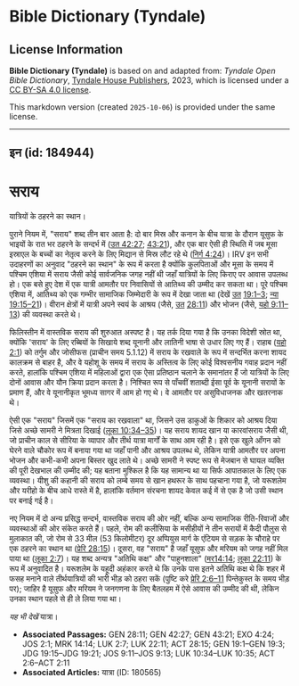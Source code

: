 # Bible Dictionary (Tyndale)

## License Information

**Bible Dictionary (Tyndale)** is based on and adapted from: _Tyndale Open Bible Dictionary_, [Tyndale House Publishers](https://tyndaleopenresources.com/), 2023, which is licensed under a [CC BY-SA 4.0 license](https://creativecommons.org/licenses/by-sa/4.0/legalcode.en).

This markdown version (created `2025-10-06`) is provided under the same license.



--------------------------------

## इन (id: 184944)

सराय
====

यात्रियों के ठहरने का स्थान।

पुराने नियम में, "सराय" शब्द तीन बार आता है: दो बार मिस्र और कनान के बीच यात्रा के दौरान यूसुफ के भाइयों के रात भर ठहरने के सन्दर्भ में ([उत 42:27](https://ref.ly/Gen42:27); [43:21](https://ref.ly/Gen43:21)), और एक बार ऐसी ही स्थिति में जब मूसा इस्राएल के बच्चों का नेतृत्व करने के लिए मिद्यान से मिस्र लौट रहे थे ([निर्ग 4:24](https://ref.ly/Exod4:24))। IRV इन सभी उदाहरणों का अनुवाद "ठहरने का स्थान" के रूप में करता है क्योंकि कुलपिताओं और मूसा के समय में पश्चिम एशिया में सराय जैसी कोई सार्वजनिक जगह नहीं थी जहाँ यात्रियों के लिए किराए पर आवास उपलब्ध हो। एक बसे हुए देश में एक यात्री आमतौर पर निवासियों से आतिथ्य की उम्मीद कर सकता था। पूरे पश्चिम एशिया में, आतिथ्य को एक गम्भीर सामाजिक जिम्मेदारी के रूप में देखा जाता था (देखें [उत](https://ref.ly/Gen42:27) [19:1–3](https://ref.ly/Gen19:1-Gen19:3); [न्या 19:15–21](https://ref.ly/Judg19:15-Judg19:21))। वीरान क्षेत्रों में यात्री अपने स्वयं के आश्रय (जैसे, [उत](https://ref.ly/Gen42:27) [28:11](https://ref.ly/Gen28:11)) और भोजन (जैसे, [यहो 9:11–13](https://ref.ly/Josh9:11-Josh9:13)) की व्यवस्था करते थे।

फिलिस्तीन में वास्तविक सराय की शुरुआत अस्पष्ट है। यह तर्क दिया गया है कि उनका विदेशी स्रोत था, क्योंकि 'सराय' के लिए रब्बियों के सिखाये शब्द यूनानी और लातिनी भाषा से उधार लिए गए हैं। राहाब ([यहो 2:1](https://ref.ly/Josh2:1)) को तर्गुम और जोसीफस (प्राचीन समय 5\.1\.12\) में सराय के रखवाले के रूप में सन्दर्भित करना शायद कालक्रम से बाहर है, और वे यहोशू के समय में सराय के अस्तित्व के लिए कोई विश्वसनीय गवाह प्रदान नहीं करते, हालांकि पश्चिम एशिया में महिलाओं द्वारा एक ऐसा प्रतिष्ठान चलाने के समानांतर हैं जो यात्रियों के लिए दोनों आवास और यौन क्रिया प्रदान करता है। निश्चित रूप से पाँचवीं शताब्दी ईसा पूर्व के यूनानी सरायों के प्रमाण हैं, और वे यूनानीकृत भूमध्य सागर में आम हो गए थे। वे आमतौर पर असुविधाजनक और खतरनाक थे।

ऐसी एक "सराय" जिसमें एक "सराय का रखवाला" था, जिसने उस डाकुओं के शिकार को आश्रय दिया जिसे अच्छे सामरी ने मित्रता दिखाई ([लूका 10:34–35](https://ref.ly/Luke10:34-Luke10:35))। यह सराय शायद खान या कारवांसराय जैसी थी, जो प्राचीन काल से सीरिया के व्यापार और तीर्थ यात्रा मार्गों के साथ आम रही है। इसे एक खुले आँगन को घेरने वाले चौकोर रूप में बनाया गया था जहाँ पानी और आश्रय उपलब्ध थे, लेकिन यात्री आमतौर पर अपना भोजन और कभी\-कभी अपना बिस्तर खुद लाते थे। अच्छे सामरी ने स्पष्ट रूप से मेजबान से घायल व्यक्ति की पूरी देखभाल की उम्मीद की; यह बताना मुश्किल है कि यह सामान्य था या सिर्फ आपातकाल के लिए एक व्यवस्था। यीशु की कहानी की सराय को लम्बे समय से खान हथरूर के साथ पहचाना गया है, जो यरूशलेम और यरीहो के बीच आधे रास्ते में है, हालांकि वर्तमान संरचना शायद केवल कई में से एक है जो उसी स्थान पर बनाई गई है।

नए नियम में दो अन्य प्रसिद्ध सन्दर्भ, वास्तविक सराय की ओर नहीं, बल्कि अन्य सामाजिक रीति\-रिवाजों और व्यवस्थाओं की ओर संकेत करते हैं। पहले, रोम की कलीसिया के मसीहीयों ने तीन सरायों में कैदी पौलुस से मुलाकात की, जो रोम से 33 मील (53 किलोमीटर) दूर अप्पियुस मार्ग के एंटियम से सड़क के चौराहे पर एक ठहरने का स्थान था ([प्रेरि 28:15](https://ref.ly/Acts28:15))। दूसरा, वह "सराय" है जहाँ यूसुफ और मरियम को जगह नहीं मिल पाया था ([लूका 2:7](https://ref.ly/Luke2:7))। यह शब्द अन्यत्र "अतिथि कक्ष" और "पाहुनशाला" ([मर14:14](https://ref.ly/Mark14:14); [लूका 22:11](https://ref.ly/Luke22:11)) के रूप में अनुवादित है। यरूशलेम के यहूदी अहंकार करते थे कि उनके पास इतने अतिथि कक्ष थे कि शहर में फसह मनाने वाले तीर्थयात्रियों की भारी भीड़ को ठहरा सकें (पुष्टि करे [प्रेरि 2:6–11](https://ref.ly/Acts2:6-Acts2:11) पिन्तेकुस्त के समय भीड़ पर); जाहिर है यूसुफ और मरियम ने जनगणना के लिए बैतलहम में ऐसे आवास की उम्मीद की थी, लेकिन उनका स्थान पहले से ही ले लिया गया था।

*यह भी देखें* यात्रा।

* **Associated Passages:** GEN 28:11; GEN 42:27; GEN 43:21; EXO 4:24; JOS 2:1; MRK 14:14; LUK 2:7; LUK 22:11; ACT 28:15; GEN 19:1–GEN 19:3; JDG 19:15–JDG 19:21; JOS 9:11–JOS 9:13; LUK 10:34–LUK 10:35; ACT 2:6–ACT 2:11
* **Associated Articles:** यात्रा (ID: 180565)

